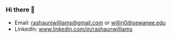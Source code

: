 ### Hi there 👋
- Email: rashaunjwilliams@gmail.com or willirj0@sewanee.edu
- LinkedIn: www.linkedin.com/in/rashaunwilliams
<!--
**Rashaunjw/Rashaunjw** is a ✨ _special_ ✨ repository because its `README.md` (this file) appears on your GitHub profile.

Here are some ideas to get you started:

- 🔭 I’m currently working on ...
- 🌱 I’m currently learning ...
- 👯 I’m looking to collaborate on ...
- 🤔 I’m looking for help with ...
- 💬 Ask me about ...
- 📫 How to reach me...
- ⚡ Fun fact: ...
-->
